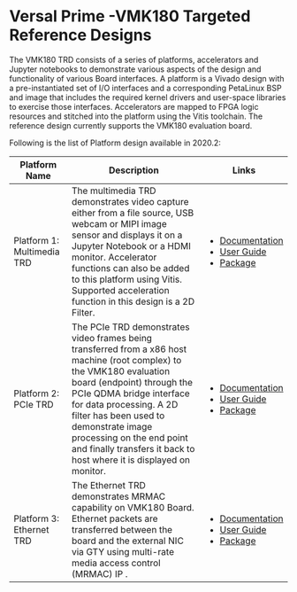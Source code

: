 # Versal Prime -VMK180 Targeted Reference Designs

The VMK180 TRD consists of a series of platforms, accelerators and Jupyter notebooks to demonstrate various aspects of the design and functionality of various Board interfaces. A platform is a Vivado design with a pre-instantiated set of I/O interfaces and a corresponding PetaLinux BSP and image that includes the required kernel drivers and user-space libraries to exercise those interfaces. Accelerators are mapped to FPGA logic resources and stitched into the platform using the Vitis toolchain. The reference design currently supports the VMK180 evaluation board.

Following is the list of Platform design available in 2020.2:

| Platform Name  | Description  |  Links |
| -------------- | ------------- |----------------|
| Platform 1: Multimedia TRD  |The multimedia TRD demonstrates video capture either from a file source, USB webcam or MIPI image sensor and displays it on a Jupyter Notebook or a HDMI monitor. Accelerator functions can also be added to this platform using Vitis. Supported acceleration function in this design is a 2D Filter.  |   <ul><li><a href="https://xilinx.github.io/vmk180-trd/platform1/html/index.html">Documentation</a></li><li><a href="https://www.xilinx.com/support/documentation/boards_and_kits/vmk180/2020_2/ug1432-vmk180-trd.pdf">User Guide</a></li><li><a href="https://www.xilinx.com/member/forms/download/design-license-xef.html?filename=rdf0615-vmk180_multimedia_trd_2020.2.zip">Package</a></li></ul>
| Platform 2: PCIe TRD  |  The PCIe TRD demonstrates  video frames being transferred from a x86 host machine (root complex) to the VMK180 evaluation board (endpoint) through the PCIe QDMA bridge interface for data processing.  A 2D filter has been used to demonstrate image processing on the end point and finally transfers it back to host where it is displayed on monitor.  | <ul><li><a href="https://xilinx.github.io/vmk180-trd/platform2/html/index.html">Documentation</a></li><li><a href="https://www.xilinx.com/support/documentation/boards_and_kits/vmk180/2020_2/ug1432-vmk180-trd.pdf">User Guide</a></li><li><a href="https://www.xilinx.com/member/forms/download/design-license-xef.html?filename=rdf0613-vmk180_pcie_trd_2020.2.zip">Package</a></li></ul>
| Platform 3: Ethernet TRD   | The Ethernet TRD demonstrates MRMAC capability on VMK180 Board.  Ethernet packets are  transferred between the board and the external NIC via GTY  using multi-rate media access control (MRMAC) IP .   |  <ul><li><a href="https://xilinx.github.io/vmk180-trd/platform3/html/index.html">Documentation</a></li><li><a href="https://www.xilinx.com/support/documentation/boards_and_kits/vmk180/2020_2/ug1432-vmk180-trd.pdf">User Guide</a></li><li><a href="https://www.xilinx.com/member/forms/download/design-license-xef.html?filename=rdf0614-vmk180-ethernet-platform-2020.2.zip">Package</a></li></ul>

